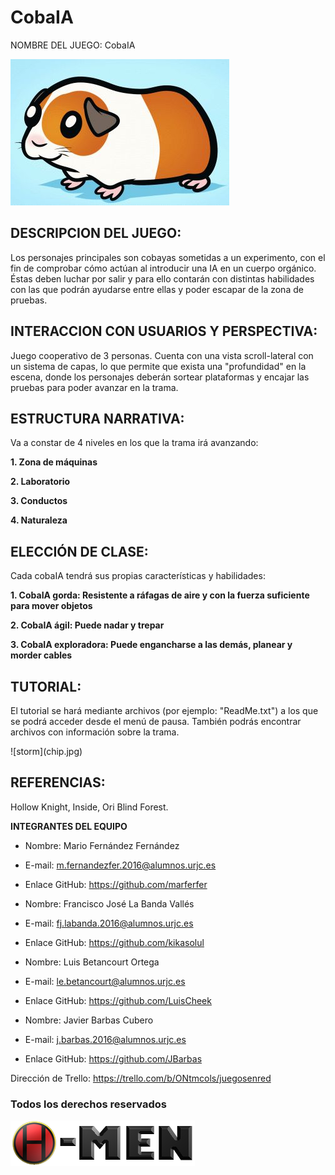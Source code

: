 # CobaIA

NOMBRE DEL JUEGO:
CobaIA

![storm](Cobaya.jpg)
<h2>DESCRIPCION DEL JUEGO:</h2>
<p>Los personajes principales son cobayas sometidas a un experimento, con el fin de comprobar cómo actúan al 
introducir una IA en un cuerpo orgánico. Éstas deben luchar por salir y para ello contarán con distintas habilidades con las que podrán ayudarse entre ellas y poder escapar de la zona de pruebas.</p>

<h2> INTERACCION CON USUARIOS Y PERSPECTIVA: </h2>
<p>Juego cooperativo de 3 personas. Cuenta con una vista scroll-lateral con un sistema de capas, lo que permite que exista una "profundidad" en la escena, donde los personajes deberán sortear plataformas y encajar las pruebas para poder avanzar en la trama.</p>

<h2> ESTRUCTURA NARRATIVA: </h2>
<p>Va a constar de 4 niveles en los que la trama irá avanzando:</p>
<p><b>1. Zona de máquinas</b></p>
<p><b>2. Laboratorio</b></p>
<p><b>3. Conductos</b></p>
<p><b>4. Naturaleza</b></p>

<h2> ELECCIÓN DE CLASE: </h2>
<p>Cada cobaIA tendrá sus propias características y habilidades:</p>
<p><b>1. CobaIA gorda: Resistente a ráfagas de aire y con la fuerza suficiente para mover objetos</b></p>
<p><b>2. CobaIA ágil: Puede nadar y trepar</b></p>
<p><b>3. CobaIA exploradora: Puede engancharse a las demás, planear y morder cables</b></p>

<h2> TUTORIAL: </h2>
<p>El tutorial se hará mediante archivos (por ejemplo: "ReadMe.txt") a los que se podrá acceder desde el menú de pausa. También podrás encontrar archivos con información sobre la trama.</p>
![storm](chip.jpg)

<h2>REFERENCIAS:</h2>
<p>Hollow Knight, Inside, Ori Blind Forest.</p>

<b>INTEGRANTES DEL EQUIPO</b>
- Nombre: Mario Fernández Fernández	
- E-mail: m.fernandezfer.2016@alumnos.urjc.es
- Enlace GitHub: https://github.com/marferfer 


- Nombre: Francisco José La Banda Vallés
- E-mail: fj.labanda.2016@alumnos.urjc.es
- Enlace GitHub: https://github.com/kikasolul 

- Nombre: Luis Betancourt Ortega
- E-mail: le.betancourt@alumnos.urjc.es
- Enlace GitHub: https://github.com/LuisCheek  

- Nombre: Javier Barbas Cubero
- E-mail: j.barbas.2016@alumnos.urjc.es
- Enlace GitHub: https://github.com/JBarbas

Dirección de Trello:
https://trello.com/b/ONtmcols/juegosenred

<h3>Todos los derechos reservados</h3>

![storm](H-MEN_logo.png)
